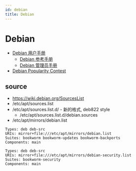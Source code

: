 ```yaml
---
id: debian
title: Debian
---
```


# Debian

- [Debian 用户手册](https://www.debian.org/doc/user-manuals)
  - [Debian 参考手册](https://www.debian.org/doc/manuals/debian-reference/)
  - [Debian 管理员手册](https://www.debian.org/doc/manuals/debian-handbook)
- [Debian Popularity Contest](https://popcon.debian.org/)


## source

- https://wiki.debian.org/SourcesList
- /etc/apt/sources.list
- /etc/apt/sources.list.d/ - 新的格式,  deb822 style
  - /etc/apt/sources.list.d/debian.sources
- /etc/apt/mirrors/debian.list


```
Types: deb deb-src
URIs: mirror+file:///etc/apt/mirrors/debian.list
Suites: bookworm bookworm-updates bookworm-backports
Components: main

Types: deb deb-src
URIs: mirror+file:///etc/apt/mirrors/debian-security.list
Suites: bookworm-security
Components: main
```
